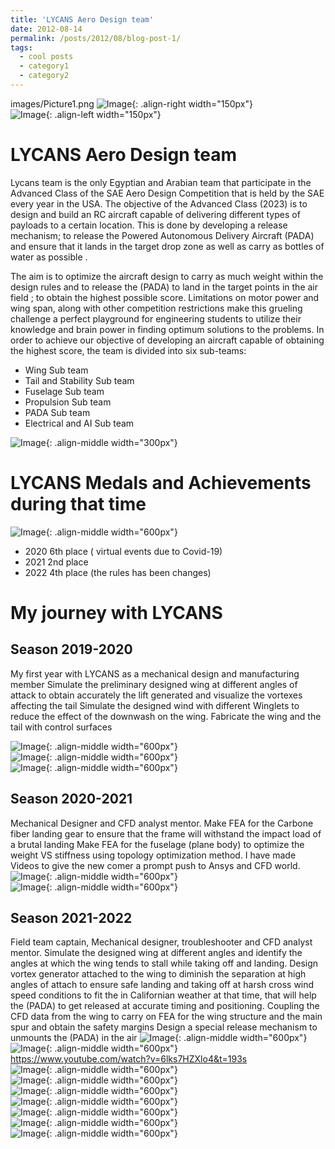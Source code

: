 ```yaml
---
title: 'LYCANS Aero Design team'
date: 2012-08-14
permalink: /posts/2012/08/blog-post-1/
tags:
  - cool posts
  - category1
  - category2
---
```

images/Picture1.png
![Image](/images/Picture1.png){: .align-right width="150px"} <br/>
![Image](/images/Picture2.png){: .align-left width="150px"} <br/>

LYCANS Aero Design team
======
Lycans team is the only Egyptian and Arabian team that participate in the Advanced Class of the SAE Aero Design Competition that is held by the SAE every year in the USA. The objective of the Advanced Class (2023) is to design and build an RC aircraft capable of delivering different types of payloads to a certain location. This is done by developing a release mechanism; to release the Powered Autonomous Delivery Aircraft (PADA) and ensure that it lands in the target drop zone as well as carry as bottles of water as possible .

The aim is to optimize the aircraft design to carry as much weight within the design rules and to release the (PADA) to land in the target points in the air field ; to obtain the highest possible score. Limitations on motor power and wing span, along with other competition restrictions make this grueling challenge a perfect playground for engineering students to utilize their knowledge and brain power in finding optimum solutions to the problems. In order to achieve our objective of developing an aircraft capable of obtaining the highest score, the team is divided into six sub-teams:
- Wing Sub team
- Tail and Stability Sub team
- Fuselage Sub team
- Propulsion Sub team
- PADA Sub team
- Electrical and AI Sub team

![Image](./images/Picture3.png){: .align-middle width="300px"} <br/>

LYCANS Medals and Achievements during that time
======
![Image](./images/lycans/Picture7.png){: .align-middle width="600px"} <br/>

- 2020 6th place ( virtual events due to Covid-19)
- 2021 2nd place 
- 2022 4th place (the rules has been changes)

My journey with LYCANS
======

Season 2019-2020 
------
My first year with LYCANS as a mechanical design and manufacturing member 
Simulate the preliminary designed wing at different angles of attack to obtain accurately the lift generated and visualize the vortexes affecting the tail
Simulate the designed wind with different Winglets to reduce the effect of the downwash on the wing.
Fabricate the wing and the tail with control surfaces 

![Image](./images/lycans/Picture8.png){: .align-middle width="600px"} <br/>
![Image](./images/lycans/Picture9.png){: .align-middle width="600px"} <br/>
![Image](./images/lycans/Picture10.png){: .align-middle width="600px"} <br/>


Season 2020-2021
------
Mechanical Designer and CFD analyst mentor.
Make FEA for the Carbone fiber landing gear to ensure that the frame will withstand the impact load of a brutal landing 
Make FEA for the fuselage (plane body) to optimize the weight VS stiffness using topology optimization method.
I have made Videos to give the new comer a prompt push to Ansys and CFD world. 
![Image](./images/lycans/Picture11.png){: .align-middle width="600px"} <br/>
![Image](./images/lycans/Picture12.png){: .align-middle width="600px"} <br/>



Season 2021-2022
------
Field team captain, Mechanical designer, troubleshooter and CFD analyst mentor.
Simulate the designed wing at different angles and identify the angles at which the wing tends to stall while taking off and landing.
Design vortex generator attached to the wing to diminish the separation at high angles of attach to ensure safe landing and taking off at harsh cross wind speed conditions to fit the in Californian weather at that time, that will help the (PADA) to get released at accurate timing and positioning.
Coupling the CFD data from the wing to carry on FEA for the wing structure and the main spur and obtain the safety margins
Design a special release mechanism to unmounts the (PADA) in the air 
![Image](./images/lycans/Picture13.png){: .align-middle width="600px"} <br/>
![Image](./images/lycans/Picture14.png){: .align-middle width="600px"} <br/>
https://www.youtube.com/watch?v=6lks7HZXlo4&t=193s <br/>
![Image](./images/lycans/Picture15.png){: .align-middle width="600px"} <br/>
![Image](./images/lycans/Picture16.png){: .align-middle width="600px"} <br/>
![Image](./images/lycans/Picture18.png){: .align-middle width="600px"} <br/>
![Image](./images/lycans/Picture19.png){: .align-middle width="600px"} <br/>
![Image](./images/lycans/Picture20.png){: .align-middle width="600px"} <br/>
![Image](./images/lycans/Picture21.jpg){: .align-middle width="600px"} <br/>
![Image](./images/lycans/Picture22.jpg){: .align-middle width="600px"} <br/>

